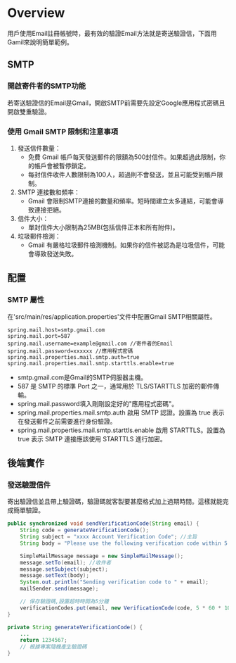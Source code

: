 # Overview

用戶使用Email註冊帳號時，最有效的驗證Email方法就是寄送驗證信，下面用Gamil來說明簡單範例。

## SMTP 

### 開啟寄件者的SMTP功能

若寄送驗證信的Email是Gmail，開啟SMTP前需要先設定Google應用程式密碼且開啟雙重驗證。

 
### 使用 Gmail SMTP 限制和注意事項
 
1. 發送信件數量：
	- 免費 Gmail 帳戶每天發送郵件的限額為500封信件。如果超過此限制，你的帳戶會被暫停鎖定。
	- 每封信件收件人數限制為100人，超過則不會發送，並且可能受到帳戶限制。
2. SMTP 連接數和頻率：
	- Gmail 會限制SMTP連接的數量和頻率。短時間建立太多連結，可能會導致連接拒絕。
3. 信件大小：
	- 單封信件大小限制為25MB(包括信件正本和所有附件)。
4. 垃圾郵件檢測：
	- Gmail 有嚴格垃圾郵件檢測機制。如果你的信件被認為是垃圾信件，可能會導致發送失敗。
	
## 配置

### SMTP 屬性

在'src/main/res/application.properties'文件中配置Gmail SMTP相關屬性。
```properties
spring.mail.host=smtp.gmail.com
spring.mail.port=587
spring.mail.username=example@gmail.com //寄件者的Email
spring.mail.password=xxxxxx //應用程式密碼
spring.mail.properties.mail.smtp.auth=true
spring.mail.properties.mail.smtp.starttls.enable=true
```
 - smtp.gmail.com是Gmail的SMTP伺服器主機。
 - 587 是 SMTP 的標準 Port 之一，通常用於 TLS/STARTTLS 加密的郵件傳輸。
 - spring.mail.password填入剛剛設定好的"應用程式密碼"。
 - spring.mail.properties.mail.smtp.auth 啟用 SMTP 認證。設置為 true 表示在發送郵件之前需要進行身份驗證。
 - spring.mail.properties.mail.smtp.starttls.enable 啟用 STARTTLS。設置為 true 表示 SMTP 連接應該使用 STARTTLS 進行加密。
 
## 後端實作

### 發送驗證信件

寄出驗證信並且帶上驗證碼，驗證碼就客製要甚麼格式加上過期時間。這樣就能完成簡單驗證。

```java
public synchronized void sendVerificationCode(String email) {
	String code = generateVerificationCode();
	String subject = "xxxx Account Verification Code"; //主旨
	String body = "Please use the following verification code within 5 minutes to complete your xxxx account registration: " + code; // 信件內容

	SimpleMailMessage message = new SimpleMailMessage();
	message.setTo(email); //收件者
	message.setSubject(subject);
	message.setText(body);
	System.out.println("Sending verification code to " + email);
	mailSender.send(message);

	// 保存驗證碼,設置超時時間為5分鐘
	verificationCodes.put(email, new VerificationCode(code, 5 * 60 * 1000));
}

private String generateVerificationCode() {
	...
	return 1234567;
	// 根據專案隨機產生驗證碼
}
```
 

 
 